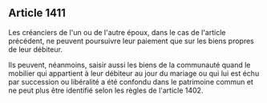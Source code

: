 Article 1411
----
Les créanciers de l'un ou de l'autre époux, dans le cas de l'article précédent,
ne peuvent poursuivre leur paiement que sur les biens propres de leur débiteur.

Ils peuvent, néanmoins, saisir aussi les biens de la communauté quand le
mobilier qui appartient à leur débiteur au jour du mariage ou qui lui est échu
par succession ou libéralité a été confondu dans le patrimoine commun et ne peut
plus être identifié selon les règles de l'article 1402.
